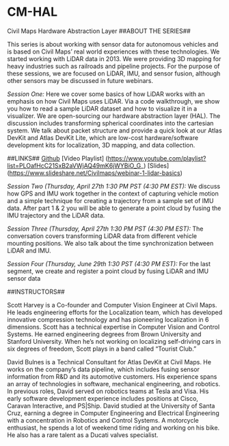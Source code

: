 # CM-HAL
Civil Maps Hardware Abstraction Layer
##ABOUT THE SERIES##

This series is about working with sensor data for autonomous vehicles and is based on Civil Maps’ real world experiences with these technologies. We started working with LiDAR data in 2013. We were providing 3D mapping for heavy industries such as railroads and pipeline projects. For the purpose of these sessions, we are focused on LiDAR, IMU, and sensor fusion, although other sensors may be discussed in future webinars. 

*Session One:*  Here we cover some basics of how LiDAR works with an emphasis on how Civil Maps uses LiDAR. Via a code walkthrough, we show you how to read a sample LiDAR dataset and how to visualize it in a visualizer. We are open-sourcing our hardware abstraction layer (HAL). The discussion includes transforming spherical coordinates into the cartesian system. We talk about packet structure and provide a quick look at our Atlas DevKit and Atlas DevKit Lite, which are low-cost hardware/software development kits for localization, 3D mapping, and data collection. 

##LINKS##
[Github](https://civilmaps.github.io/cm-hal/)
[Video Playlist] (https://www.youtube.com/playlist?list=PLOafHcC21SxB2aVWjAQ49mK6jWYBiO_G_)
[Slides] (https://www.slideshare.net/Civilmaps/webinar-1-lidar-basics)

*Session Two (Thursday, April 27th 1:30 PM PST (4:30 PM EST):* We discuss how GPS and IMU work together in the context of capturing vehicle motion and a simple technique for creating a trajectory from a sample set of IMU data. After part 1 & 2 you will be able to generate a point cloud by fusing the IMU trajectory and the LiDAR data.

*Session Three (Thursday, April 27th 1:30 PM PST (4:30 PM EST):* The conversation covers transforming LiDAR data from different vehicle mounting positions. We also talk about the time synchronization between LiDAR and IMU.

*Session Four (Thursday, June 29th 1:30 PST (4:30 PM EST):* For the last segment, we create and register a point cloud by fusing LiDAR and IMU sensor data

##INSTRUCTORS##

Scott Harvey is a Co-founder and Computer Vision Engineer at Civil Maps. He leads engineering efforts for the Localization team, which has developed innovative compression technology and has pioneering localization in 6 dimensions. Scott has a technical expertise in Computer Vision and Control Systems. He earned engineering degrees from Brown University and Stanford University. When he’s not working on localizing self-driving cars in six degrees of freedom, Scott plays in a band called “Tourist Club.”           

David Bulnes is a Technical Consultant for Atlas DevKit at Civil Maps. He works on the company’s data pipeline, which includes fusing sensor information from R&D and its automotive customers. His experience spans an array of technologies in software, mechanical engineering, and robotics. In previous roles, David served on robotics teams at Tesla and Visa. His early software development experience includes positions at Cisco, Caravan Interactive, and PS|Ship. David studied at the University of Santa Cruz, earning a degree in Computer Engineering and Electrical Engineering with a concentration in Robotics  and Control Systems.  A motorcycle enthusiast, he spends a lot of weekend time riding and working on his bike. He also has a rare talent as a Ducati valves specialist. 

